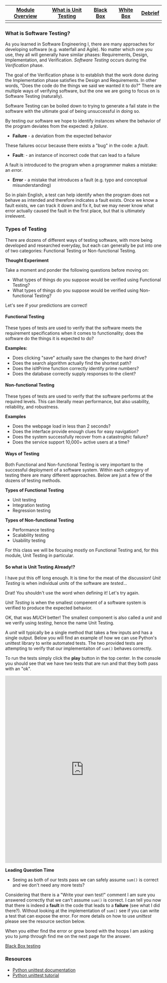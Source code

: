 | [Module Overview](./unittest_module.md) | [What is Unit Testing](./what_is_unit_testing.md) | [Black Box](./black_box.md) | [White Box](./white_box.md) | [Debrief](./debrief.md) |
|-----------------|----------------------|-----------|-----------|---------|
|                 |                      |           |           |         |

### What is Software Testing?

As you learned in Software Engineering I, there are many approaches for developing software (e.g. waterfall and Agile). No matter which one you use, they all will generally have similar phases: Requirements, Design, Implementation, and Verification. _Software Testing_ occurs during the _Verification_ phase.

The goal of the Verification phase is to establish that the work done during the Implementation phase satisfies the Design and Requirements. In other words, "Does the code do the things we said we wanted it to do?" There are multiple ways of verifying software, but the one we are going to focus on is Software Testing (naturally).

Software Testing can be boiled down to trying to generate a fail state in the software with the ultimate goal of being unsuccessful in doing so.

By testing our software we hope to identify instances where the behavior of the program deviates from the expected: a _failure_.

* **Failure** - a deviation from the expected behavior

These failures occur because there exists a "bug" in the code: a _fault_.

* **Fault**: - an instance of incorrect code that can lead to a failure

A fault is introduced to the program when a programmer makes a mistake: an _error_.

* **Error** - a mistake that introduces a fault (e.g. typo and conceptual misunderstanding)

So in plain English, a test can help identify when the program does not behave as intended and therefore indicates a fault exists. Once we know a fault exists, we can track it down and fix it, but we may never know what error actually caused the fault in the first place, but that is ultimately irrelevent.

### Types of Testing

There are dozens of different ways of testing software, with more being developed and researched everyday, but each can generally be put into one of two categories: Functional Testing or Non-functional Testing.

**Thought Experiment**

Take a moment and ponder the following questions before moving on:

* What types of things do you suppose would be verified using Functional Testing?
* What types of things do you suppose would be verified using Non-functional Testing?

Let's see if your predictions are correct!

#### Functional Testing

These types of tests are used to verify that the software meets the requirement specifications when it comes to functionality; does the software do the things it is expected to do?

**Examples:**

* Does clicking "save" actually save the changes to the hard drive?
* Does the search algorithm actually find the shortest path?
* Does the isItPrime function correctly identify prime numbers?
* Does the database correctly supply responses to the client?

#### Non-functional Testing

These types of tests are used to verify that the software performs at the required levels. This can literally mean performance, but also usability, reliability, and robustness.

**Examples**

* Does the webpage load in less than 2 seconds?
* Does the interface provide enough clues for easy navigation?
* Does the system successfully recover from a catastrophic failure?
* Does the service support 10,000+ active users at a time?

#### Ways of Testing

Both Functional and Non-functional Testing is very important to the successful deployment of a software system. Within each category of testing there are many different approaches. Below are just a few of the dozens of testing methods.

**Types of Functional Testing**

* Unit testing
* Integration testing
* Regression testing

**Types of Non-functional Testing**

* Performance testing
* Scalability testing
* Usability testing

For this class we will be focusing mostly on Functional Testing and, for this module, Unit Testing in particular.

#### So what is Unit Testing Already!?

I have put this off long enough. It is time for the meat of the discussion! _Unit Testing_ is when individual _units_ of the software are _tested_...

Drat! You shouldn't use the word when defining it! Let's try again.

_Unit Testing_ is when the smallest compenent of a software system is verified to produce the expected behavior.

OK, that was _MUCH_ better! The smallest component is also called a _unit_ and we verify using _testing_, hence the name Unit Testing. 

A _unit_ will typically be a single method that takes a few inputs and has a single output. Below you will find an example of how we can use Python's unittest library to write automated tests. The two provided tests are attempting to verify that our implementaiton of `sum()` behaves correctly.

To run the tests simply click the **play** button in the top center. In the console you should see that we have two tests that are run and that they both pass with an "ok".

<iframe height="600px" width="100%" src="https://repl.it/@ericianni/whatisunittesting1?lite=true" scrolling="no" frameborder="no" allowtransparency="true" allowfullscreen="true" sandbox="allow-forms allow-pointer-lock allow-popups allow-same-origin allow-scripts allow-modals"></iframe>

**Leading Question Time**

* Seeing as both of our tests pass we can safely assume `sum()` is correct and we don't need any more tests?

Considering that there is a "Write your own test!" comment I am sure you answered correctly that we can't assume `sum()` is correct. I can tell you now that there is indeed a **fault** in the code that leads to a **failure** (see what I did there?). Without looking at the implementation of `sum()` see if you can write a test that can expose the error. For more details on how to use _unittest_ please see the resource section below.

When you either find the error or grow bored with the hoops I am asking you to jump through find me on the next page for the answer.

[Black Box testing](./black_box.md)


### Resources

* [Python unittest documentation](https://docs.python.org/3/library/unittest.html)
* [Python unittest tutorial](https://pymotw.com/2/unittest/)

